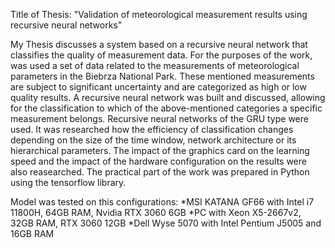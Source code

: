 Title of Thesis: "Validation of meteorological measurement results using recursive neural networks"

My Thesis discusses a system based on a recursive neural network that classifies the quality of measurement data. 
For the purposes of the work, was used a set of data related to the measurements of meteorological parameters in the Biebrza National Park.
These mentioned measurements are subject to significant uncertainty and are categorized as high or low quality results. 
A recursive neural network was built and discussed, allowing for the classification to which of the above-mentioned categories a specific measurement belongs.
Recursive neural networks of the GRU type were used. It was researched how the efficiency of classification changes depending on the size of the time window, network architecture or its hierarchical parameters.
The impact of the graphics card on the learning speed and the impact of the hardware configuration on the results were also reasearched. 
The practical part of the work was prepared in Python using the tensorflow library.


Model was tested on this configurations:
*MSI KATANA GF66 with Intel i7 11800H, 64GB RAM, Nvidia RTX 3060 6GB
*PC with Xeon X5-2667v2, 32GB RAM, RTX 3060 12GB
*Dell Wyse 5070 with Intel Pentium J5005 and 16GB RAM

